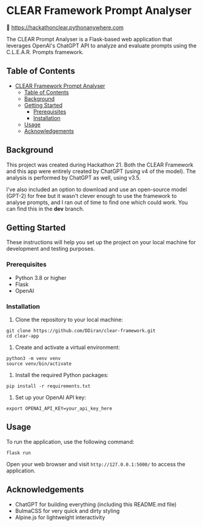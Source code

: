 # CLEAR Framework Prompt Analyser

🔗 https://hackathonclear.pythonanywhere.com

The CLEAR Prompt Analyser is a Flask-based web application that leverages OpenAI's ChatGPT API to analyze and evaluate prompts using the C.L.E.A.R. Prompts framework.

## Table of Contents

- [CLEAR Framework Prompt Analyser](#clear-framework-prompt-analyser)
  - [Table of Contents](#table-of-contents)
  - [Background](#background)
  - [Getting Started](#getting-started)
    - [Prerequisites](#prerequisites)
    - [Installation](#installation)
  - [Usage](#usage)
  - [Acknowledgements](#acknowledgements)

## Background

This project was created during Hackathon 21. Both the CLEAR Framework and this app were entirely created by ChatGPT (using v4 of the model). The analysis is performed by ChatGPT as well, using v3.5.

I've also included an option to download and use an open-source model (GPT-2) for free but it wasn't clever enough to use the framework to analyse prompts, and I ran out of time to find one which could work. You can find this in the **dev** branch.

## Getting Started

These instructions will help you set up the project on your local machine for development and testing purposes.

### Prerequisites

- Python 3.8 or higher
- Flask
- OpenAI

### Installation

1. Clone the repository to your local machine:

```
git clone https://github.com/DDiran/clear-framework.git
cd clear-app
```

1. Create and activate a virtual environment:

```
python3 -m venv venv
source venv/bin/activate
```

1. Install the required Python packages:

```
pip install -r requirements.txt
```

1. Set up your OpenAI API key:

```
export OPENAI_API_KEY=your_api_key_here
```

## Usage

To run the application, use the following command:

```
flask run
```

Open your web browser and visit `http://127.0.0.1:5000/` to access the application.

## Acknowledgements

- ChatGPT for building everything (including this README.md file)
- BulmaCSS for very quick and dirty styling
- Alpine.js for lightweight interactivity
